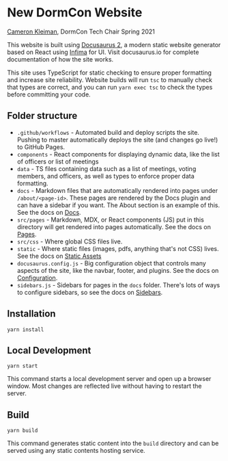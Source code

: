 # New DormCon Website

[Cameron Kleiman](https://github.com/camtheman256), DormCon Tech Chair Spring 2021

This website is built using [Docusaurus 2](https://docusaurus.io/), a modern static website generator based on React using [Infima](https://infima.dev) for UI. Visit docusaurus.io for complete documentation of how the site works.

This site uses TypeScript for static checking to ensure proper formatting and increase site reliability.
Website builds will run `tsc` to manually check that types are correct, and you can run `yarn exec tsc` to check
the types before committing your code.

## Folder structure

-   `.github/workflows` - Automated build and deploy scripts the site. Pushing to master automatically deploys the site (and changes go live!) to GitHub Pages.
-   `components` - React components for displaying dynamic data, like the list of officers or list of meetings
-   `data` - TS files containing data such as a list of meetings, voting members, and officers, as well as types
    to enforce proper data formatting.
-   `docs` - Markdown files that are automatically rendered into pages under `/about/<page-id>`. These pages are rendered by the Docs plugin and can have a sidebar if you want. The About section is an example of this. See the docs on [Docs](https://docusaurus.io/docs/docs-introduction).
-   `src/pages` - Markdown, MDX, or React components (JS) put in this directory will get rendered into pages automatically. See the docs on [Pages](https://docusaurus.io/docs/creating-pages).
-   `src/css` - Where global CSS files live.
-   `static` - Where static files (images, pdfs, anything that's not CSS) lives. See the docs on [Static Assets](https://docusaurus.io/docs/static-assets)
-   `docusaurus.config.js` - Big configuration object that controls many aspects of the site, like the navbar, footer, and plugins. See the docs on [Configuration](https://docusaurus.io/docs/configuration).
-   `sidebars.js` - Sidebars for pages in the `docs` folder. There's lots of ways to configure sidebars, so see the docs on [Sidebars](https://docusaurus.io/docs/sidebar).

## Installation

```console
yarn install
```

## Local Development

```console
yarn start
```

This command starts a local development server and open up a browser window. Most changes are reflected live without having to restart the server.

## Build

```console
yarn build
```

This command generates static content into the `build` directory and can be served using any static contents hosting service.
